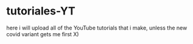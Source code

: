 # tutoriales-YT
here i will upload all of the YouTube tutorials that i make, unless the new covid variant gets me first X)
